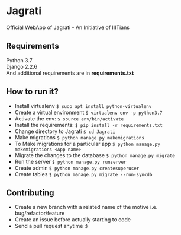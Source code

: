 # Jagrati
Official WebApp of Jagrati - An Initiative of IIITians

## Requirements

Python 3.7  
Django 2.2.6  
And additional requirements are in **requirements.txt**  


## How to run it?

  * Install virtualenv `$ sudo apt install python-virtualenv`  
  * Create a virtual environment `$ virtualenv env -p python3.7`  
  * Activate the env: `$ source env/bin/activate`
  * Install the requirements: `$ pip install -r requirements.txt`
  * Change directory to Jagrati `$ cd Jagrati`
  * Make migrations `$ python manage.py makemigrations`
  * To Make migrations for a particular app `$ python manage.py makemigrations <App name>`
  * Migrate the changes to the database `$ python manage.py migrate`
  * Run the server `$ python manage.py runserver`
  * Create admin `$ python manage.py createsuperuser`
  * Create tables `$ python manage.py migrate --run-syncdb`

## Contributing  
  * Create a new branch with a related name of the motive i.e. bug/refactor/feature  
  * Create an issue before actually starting to code  
  * Send a pull request anytime :)  
